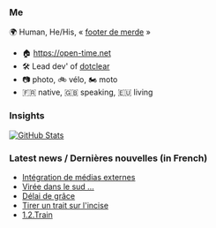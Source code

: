 ### Me

🌍 Human, He/His, « [footer de merde](https://open-time.net/post/2013/07/17/La-veritable-histoire-du-Footer-de-merde-) » 
* 🏠 https://open-time.net 
* 🛠️ Lead dev' of [dotclear](https://git.dotclear.org/dev/dotclear)
* 📷 photo, 🚲 vélo, 🏍️ moto 
* 🇫🇷 native, 🇬🇧 speaking, 🇪🇺 living

### Insights

[![GitHub Stats](https://github-readme-stats-sigma-five.vercel.app/api?username=franck-paul)](https://github.com/franck-paul)

### Latest news / Dernières nouvelles (in French)

<!-- BLOG-POST-LIST:START -->
- [Intégration de médias externes](https://open-time.net/post/2025/07/10/Integration-de-medias-externes)
- [Virée dans le sud …](https://open-time.net/post/2025/07/09/Viree-dans-le-sud-)
- [Délai de grâce](https://open-time.net/post/2025/07/08/Delai-de-grace)
- [Tirer un trait sur l&#39;incise](https://open-time.net/post/2025/07/07/Tirer-un-trait-sur-l-incise)
- [1.2.Train](https://open-time.net/post/2025/07/06/12Train)
<!-- BLOG-POST-LIST:END -->

